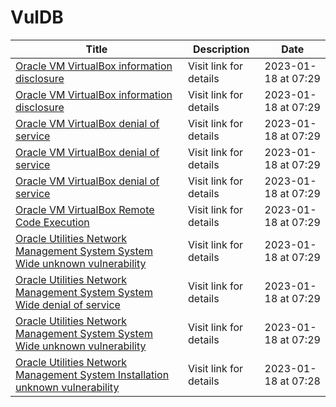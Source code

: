 

# VulDB

 |Title|Description|Date|
 |---|---|---|
 |[Oracle VM VirtualBox information disclosure](https://vuldb.com/?id.218846)|Visit link for details|2023-01-18 at 07:29|
 |[Oracle VM VirtualBox information disclosure](https://vuldb.com/?id.218845)|Visit link for details|2023-01-18 at 07:29|
 |[Oracle VM VirtualBox denial of service](https://vuldb.com/?id.218844)|Visit link for details|2023-01-18 at 07:29|
 |[Oracle VM VirtualBox denial of service](https://vuldb.com/?id.218843)|Visit link for details|2023-01-18 at 07:29|
 |[Oracle VM VirtualBox denial of service](https://vuldb.com/?id.218842)|Visit link for details|2023-01-18 at 07:29|
 |[Oracle VM VirtualBox Remote Code Execution](https://vuldb.com/?id.218841)|Visit link for details|2023-01-18 at 07:29|
 |[Oracle Utilities Network Management System System Wide unknown vulnerability](https://vuldb.com/?id.218840)|Visit link for details|2023-01-18 at 07:29|
 |[Oracle Utilities Network Management System System Wide denial of service](https://vuldb.com/?id.218839)|Visit link for details|2023-01-18 at 07:29|
 |[Oracle Utilities Network Management System System Wide unknown vulnerability](https://vuldb.com/?id.218838)|Visit link for details|2023-01-18 at 07:29|
 |[Oracle Utilities Network Management System Installation unknown vulnerability](https://vuldb.com/?id.218837)|Visit link for details|2023-01-18 at 07:28|
 